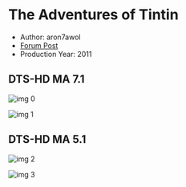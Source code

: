 # The Adventures of Tintin

* Author: aron7awol
* [Forum Post](https://www.avsforum.com/threads/bass-eq-for-filtered-movies.2995212/post-57647818)
* Production Year: 2011

## DTS-HD MA 7.1

![img 0](https://i.imgur.com/XDa6ufS.jpg)

![img 1](https://i.imgur.com/wOoE90I.png)

## DTS-HD MA 5.1

![img 2](https://i.imgur.com/4Dy0tZD.jpg)

![img 3](https://i.imgur.com/qZxPCN4.jpg)

